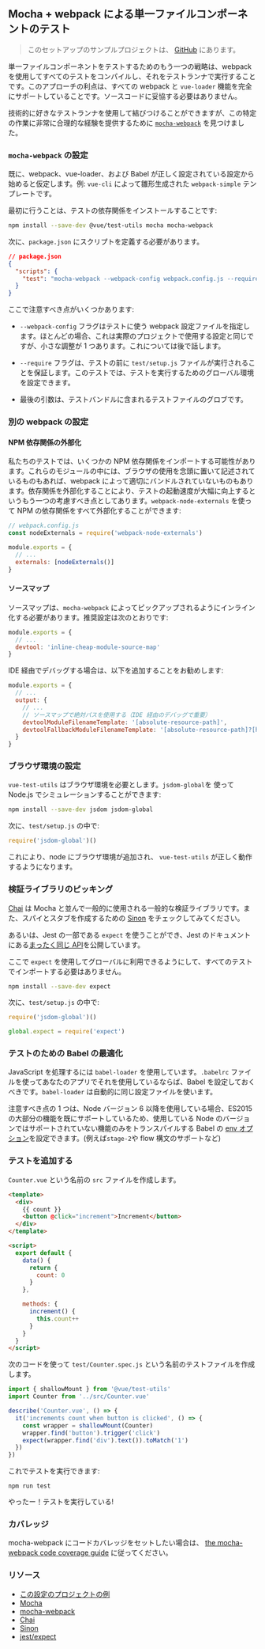 ## Mocha + webpack による単一ファイルコンポーネントのテスト

> このセットアップのサンプルプロジェクトは、 [GitHub](https://github.com/vuejs/vue-test-utils-mocha-webpack-example) にあります。

単一ファイルコンポーネントをテストするためのもう一つの戦略は、webpack を使用してすべてのテストをコンパイルし、それをテストランナで実行することです。このアプローチの利点は、すべての webpack と `vue-loader` 機能を完全にサポートしていることです。ソースコードに妥協する必要はありません。

技術的に好きなテストランナを使用して結びつけることができますが、この特定の作業に非常に合理的な経験を提供するために [`mocha-webpack`](https://github.com/zinserjan/mocha-webpack) を見つけました。

### `mocha-webpack` の設定

既に、webpack、vue-loader、および Babel が正しく設定されている設定から始めると仮定します。例: `vue-cli` によって雛形生成された `webpack-simple` テンプレートです。

最初に行うことは、テストの依存関係をインストールすることです:

```bash
npm install --save-dev @vue/test-utils mocha mocha-webpack
```

次に、`package.json` にスクリプトを定義する必要があります。

```json
// package.json
{
  "scripts": {
    "test": "mocha-webpack --webpack-config webpack.config.js --require test/setup.js test/**/*.spec.js"
  }
}
```

ここで注意すべき点がいくつかあります:

- `--webpack-config` フラグはテストに使う webpack 設定ファイルを指定します。ほとんどの場合、これは実際のプロジェクトで使用する設定と同じですが、小さな調整が 1 つあります。これについては後で話します。

- `--require` フラグは、テストの前に `test/setup.js` ファイルが実行されることを保証します。このテストでは、テストを実行するためのグローバル環境を設定できます。

- 最後の引数は、テストバンドルに含まれるテストファイルのグロブです。

### 別の webpack の設定

#### NPM 依存関係の外部化

私たちのテストでは、いくつかの NPM 依存関係をインポートする可能性があります。これらのモジュールの中には、ブラウザの使用を念頭に置いて記述されているものもあれば、webpack によって適切にバンドルされていないものもあります。依存関係を外部化することにより、テストの起動速度が大幅に向上するというもう一つの考慮すべき点としてあります。`webpack-node-externals` を使って NPM の依存関係をすべて外部化することができます:

```js
// webpack.config.js
const nodeExternals = require('webpack-node-externals')

module.exports = {
  // ...
  externals: [nodeExternals()]
}
```

#### ソースマップ

ソースマップは、`mocha-webpack` によってピックアップされるようにインライン化する必要があります。推奨設定は次のとおりです:

```js
module.exports = {
  // ...
  devtool: 'inline-cheap-module-source-map'
}
```

IDE 経由でデバッグする場合は、以下を追加することをお勧めします:

```js
module.exports = {
  // ...
  output: {
    // ...
    // ソースマップで絶対パスを使用する（IDE 経由のデバッグで重要）
    devtoolModuleFilenameTemplate: '[absolute-resource-path]',
    devtoolFallbackModuleFilenameTemplate: '[absolute-resource-path]?[hash]'
  }
}
```

### ブラウザ環境の設定

`vue-test-utils` はブラウザ環境を必要とします。`jsdom-global`を 使って Node.js でシミュレーションすることができます:

```bash
npm install --save-dev jsdom jsdom-global
```

次に、`test/setup.js` の中で:

```js
require('jsdom-global')()
```

これにより、node にブラウザ環境が追加され、 `vue-test-utils` が正しく動作するようになります。

### 検証ライブラリのピッキング

[Chai](http://chaijs.com/) は Mocha と並んで一般的に使用される一般的な検証ライブラリです。また、スパイとスタブを作成するための [Sinon](http://sinonjs.org/) をチェックしてみてください。

あるいは、Jest の一部である `expect` を使うことができ、Jest のドキュメントにある[まったく同じ API](http://facebook.github.io/jest/docs/en/expect.html#content)を公開しています。

ここで `expect` を使用してグローバルに利用できるようにして、すべてのテストでインポートする必要はありません。

```bash
npm install --save-dev expect
```

次に、`test/setup.js` の中で:

```js
require('jsdom-global')()

global.expect = require('expect')
```

### テストのための Babel の最適化

JavaScript を処理するには `babel-loader` を使用しています。`.babelrc` ファイルを使ってあなたのアプリでそれを使用しているならば、Babel を設定しておくべきです。`babel-loader` は自動的に同じ設定ファイルを使います。

注意すべき点の 1 つは、Node バージョン 6 以降を使用している場合、ES2015 の大部分の機能を既にサポートしているため、使用している Node のバージョンではサポートされていない機能のみをトランスパイルする Babel の [env オプション](https://babeljs.io/docs/usage/babelrc/#env-option)を設定できます。(例えば`stage-2`や flow 構文のサポートなど)

### テストを追加する

`Counter.vue` という名前の `src` ファイルを作成します。

```html
<template>
  <div>
    {{ count }}
    <button @click="increment">Increment</button>
  </div>
</template>

<script>
  export default {
    data() {
      return {
        count: 0
      }
    },

    methods: {
      increment() {
        this.count++
      }
    }
  }
</script>
```

次のコードを使って `test/Counter.spec.js` という名前のテストファイルを作成します。

```js
import { shallowMount } from '@vue/test-utils'
import Counter from '../src/Counter.vue'

describe('Counter.vue', () => {
  it('increments count when button is clicked', () => {
    const wrapper = shallowMount(Counter)
    wrapper.find('button').trigger('click')
    expect(wrapper.find('div').text()).toMatch('1')
  })
})
```

これでテストを実行できます:

```
npm run test
```

やったー！テストを実行している!

### カバレッジ

mocha-webpack にコードカバレッジをセットしたい場合は、 [the mocha-webpack code coverage guide](https://github.com/zinserjan/mocha-webpack/blob/master/docs/guides/code-coverage.md) に従ってください。

### リソース

- [この設定のプロジェクトの例](https://github.com/vuejs/vue-test-utils-mocha-webpack-example)
- [Mocha](https://mochajs.org/)
- [mocha-webpack](http://zinserjan.github.io/mocha-webpack/)
- [Chai](http://chaijs.com/)
- [Sinon](http://sinonjs.org/)
- [jest/expect](http://facebook.github.io/jest/docs/en/expect.html#content)
